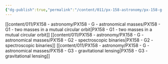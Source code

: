 ```yaml
---
{"dg-publish":true,"permalink":"/content/011/px-158-astronomy/px-158-g-astronomical-masses/g-astronomical-masses/","noteIcon":"1","created":"2024-11-25T10:50:32.000+00:00","updated":"2024-11-26T20:13:39.202+00:00"}
---
```


[[content/011/PX158 - astronomy/PX158 - G - astronomical masses/PX158 - G1 - two masses in a mutual circular orbit\|PX158 - G1 - two masses in a mutual circular orbit]]
[[content/011/PX158 - astronomy/PX158 - G - astronomical masses/PX158 - G2 - spectroscopic binaries\|PX158 - G2 - spectroscopic binaries]]
[[content/011/PX158 - astronomy/PX158 - G - astronomical masses/PX158 - G3 - gravitational lensing\|PX158 - G3 - gravitational lensing]]
